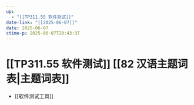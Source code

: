 ```yaml
---
up:
  - "[[TP311.55 软件测试]]"
date-link: "[[2025-06-07]]"
date: 2025-06-07
ctime-p: 2025-06-07T20:43:37
---
```


# [[TP311.55 软件测试]] [[82 汉语主题词表|主题词表]]

- [[软件测试工具]]

